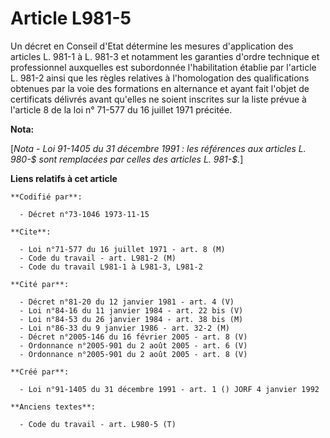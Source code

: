 # Article L981-5

Un décret en Conseil d'Etat détermine les mesures d'application des articles L. 981-1 à L. 981-3 et notamment les garanties
d'ordre technique et professionnel auxquelles est subordonnée l'habilitation établie par l'article L. 981-2 ainsi que les
règles relatives à l'homologation des qualifications obtenues par la voie des formations en alternance et ayant fait l'objet
de certificats délivrés avant qu'elles ne soient inscrites sur la liste prévue à l'article 8 de la loi n° 71-577 du 16
juillet 1971 précitée.

**Nota:**

[*Nota - Loi 91-1405 du 31 décembre 1991 : les références aux articles L. 980-$ sont remplacées par celles des articles L.
981-$.*]

**Liens relatifs à cet article**

	**Codifié par**:

	  - Décret n°73-1046 1973-11-15

	**Cite**:

	  - Loi n°71-577 du 16 juillet 1971 - art. 8 (M)
	  - Code du travail - art. L981-2 (M)
	  - Code du travail L981-1 à L981-3, L981-2

	**Cité par**:

	  - Décret n°81-20 du 12 janvier 1981 - art. 4 (V)
	  - Loi n°84-16 du 11 janvier 1984 - art. 22 bis (V)
	  - Loi n°84-53 du 26 janvier 1984 - art. 38 bis (M)
	  - Loi n°86-33 du 9 janvier 1986 - art. 32-2 (M)
	  - Décret n°2005-146 du 16 février 2005 - art. 8 (V)
	  - Ordonnance n°2005-901 du 2 août 2005 - art. 6 (V)
	  - Ordonnance n°2005-901 du 2 août 2005 - art. 8 (V)

	**Créé par**:

	  - Loi n°91-1405 du 31 décembre 1991 - art. 1 () JORF 4 janvier 1992

	**Anciens textes**:

	  - Code du travail - art. L980-5 (T)
